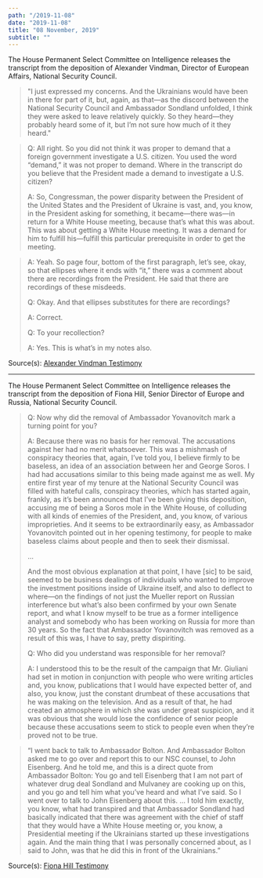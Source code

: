 ```yaml
---
path: "/2019-11-08"
date: "2019-11-08"
title: "08 November, 2019"
subtitle: ""
---
```


The House Permanent Select Committee on Intelligence releases the transcript from the deposition of Alexander Vindman, Director of European Affairs, National Security Council.

> "I just expressed my concerns. And the Ukrainians would have been in there for part of it, but, again, as that—as the discord between the National Security Council and Ambassador Sondland unfolded, I think they were asked to leave relatively quickly. So they heard—they probably heard some of it, but I’m not sure how much of it they heard."

> Q: All right. So you did not think it was proper to demand that a foreign government investigate a U.S. citizen. You used the word “demand,” it was not proper to demand. Where in the transcript do you believe that the President made a demand to investigate a U.S. citizen?
>
> A: So, Congressman, the power disparity between the President of the United States and the President of Ukraine is vast, and, you know, in the President asking for something, it became—there was—in return for a White House meeting, because that’s what this was about. This was about getting a White House meeting. It was a demand for him to fulfill his—fulfill this particular prerequisite in order to get the meeting.

> A: Yeah. So page four, bottom of the first paragraph, let’s see, okay, so that ellipses where it ends with “it,” there was a comment about there are recordings from the President. He said that there are recordings of these misdeeds.
>
> Q: Okay. And that ellipses substitutes for there are recordings?
>
> A: Correct.
>
> Q: To your recollection?
>
> A: Yes. This is what’s in my notes also.

<span class="sources">
Source(s): <a href="https://docs.house.gov/meetings/IG/IG00/CPRT-116-IG00-D010.pdf" target="_blank" rel="noopener noreferrer">Alexander Vindman Testimony</a>
</span>

---

The House Permanent Select Committee on Intelligence releases the transcript from the deposition of Fiona Hill, Senior Director of Europe and Russia, National Security Council.

> Q: Now why did the removal of Ambassador Yovanovitch mark a turning point for you?
>
> A: Because there was no basis for her removal. The accusations against her had no merit whatsoever. This was a mishmash of conspiracy theories that, again, I’ve told you, I believe firmly to be baseless, an idea of an association between her and George Soros. I had had accusations similar to this being made against me as well. My entire first year of my tenure at the National Security Council was filled with hateful calls, conspiracy theories, which has started again, frankly, as it’s been announced that I’ve been giving this deposition, accusing me of being a Soros mole in the White House, of colluding with all kinds of enemies of the President, and, you know, of various improprieties. And it seems to be extraordinarily easy, as Ambassador Yovanovitch pointed out in her opening testimony, for people to make baseless claims about people and then to seek their dismissal.
>
> ...
>
> And the most obvious explanation at that point, I have [sic] to be said, seemed to be business dealings of individuals who wanted to improve the investment positions inside of Ukraine itself, and also to deflect to where—on the findings of not just the Mueller report on Russian interference but what’s also been confirmed by your own Senate report, and what I know myself to be true as a former intelligence analyst and somebody who has been working on Russia for more than 30 years. So the fact that Ambassador Yovanovitch was removed as a result of this was, I have to say, pretty dispiriting.
>
> Q: Who did you understand was responsible for her removal?
>
> A: I understood this to be the result of the campaign that Mr. Giuliani had set in motion in conjunction with people who were writing articles and, you know, publications that I would have expected better of, and also, you know, just the constant drumbeat of these accusations that he was making on the television. And as a result of that, he had created an atmosphere in which she was under great suspicion, and it was obvious that she would lose the confidence of senior people because these accusations seem to stick to people even when they’re proved not to be true.

> “I went back to talk to Ambassador Bolton. And Ambassador Bolton asked me to go over and report this to our NSC counsel, to John Eisenberg. And he told me, and this is a direct quote from Ambassador Bolton: You go and tell Eisenberg that I am not part of whatever drug deal Sondland and Mulvaney are cooking up on this, and you go and tell him what you’ve heard and what I’ve said. So I went over to talk to John Eisenberg about this. ... I told him exactly, you know, what had transpired and that Ambassador Sondland had basically indicated that there was agreement with the chief of staff that they would have a White House meeting or, you know, a Presidential meeting if the Ukrainians started up these investigations again. And the main thing that I was personally concerned about, as I said to John, was that he did this in front of the Ukrainians.”



<span class="sources">
Source(s): <a href="https://docs.house.gov/meetings/IG/IG00/CPRT-116-IG00-D011.pdf" target="_blank" rel="noopener noreferrer">Fiona Hill Testimony</a>
</span>
